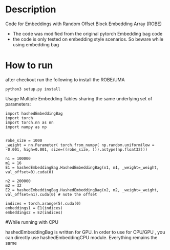 # Description
Code for Embeddings with Random Offset Block Embedding Array (ROBE)
- The code was modified from the original pytorch Embedding bag code
- the code is only tested on embedding style scenarios. So beware while using embedding bag

# How to run 
after checkout run the following to install the ROBE/UMA
```
python3 setup.py install
```

Usage Multiple Embedding Tables sharing the same underlying set of parameters: 
```
import hashedEmbeddingBag
import torch
import torch.nn as nn
import numpy as np


robe_size = 1000
_weight = nn.Parameter( torch.from_numpy( np.random.uniform(low = -0.001, high=0.001, size=((robe_size, ))).astype(np.float32)))

n1 = 100000
m1 = 16
E1 = hashedEmbeddingBag.HashedEmbeddingBag(n1, m1, _weight=_weight, val_offset=0).cuda(0)

n2 = 200000
m2 = 32
E2 = hashedEmbeddingBag.HashedEmbeddingBag(n2, m2, _weight=_weight, val_offset=n1).cuda(0) # note the offset

indices = torch.arange(5).cuda(0)
embeddings1 = E1(indices)
embeddings2 = E2(indices)
```

#While running with CPU

hashedEmbeddingBag is written for GPU.
In order to use for CPU/GPU , you can directly use
hashedEmbeddingCPU module. Everything remains the same


